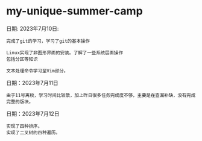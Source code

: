 # my-unique-summer-camp



日期: 2023年7月10日:
```
完成了git的学习，学习了git的基本操作
```
```
Linux实现了非图形界面的安装。了解了一些系统层面操作
包括分区等知识
```
```
文本处理命令学习至Vim部分。
```
日期：2023年7月11日
```
由于11号离校，学习时间比较散，加上昨日很多任务完成度不够，主要是在查漏补缺，没有完成完整的版块。
```
日期：2023年7月12日
```
实现了四种排序。
实现了二叉树的四种遍历。
```
